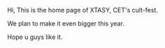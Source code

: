 <Xtasy>
	<p> Hi, This is the home page of XTASY, CET's cult-fest. </p>
	<p> We plan to make it even bigger this year. </p>
	<p> Hope u guys like it. </p>
</Xtasy>
